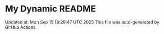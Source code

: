 # My Dynamic README
Updated at: Mon Sep 15 18:29:47 UTC 2025
This file was auto-generated by GitHub Actions.
